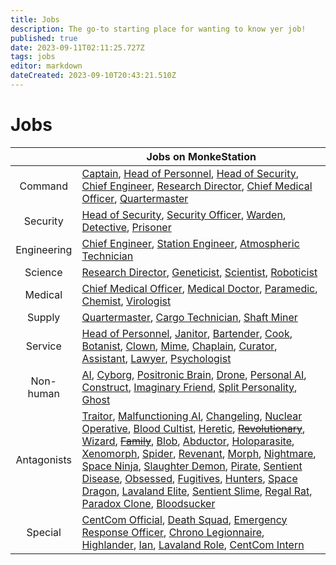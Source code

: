 ```yaml
---
title: Jobs
description: The go-to starting place for wanting to know yer job!
published: true
date: 2023-09-11T02:11:25.727Z
tags: jobs
editor: markdown
dateCreated: 2023-09-10T20:43:21.510Z
---
```


# Jobs

|             | Jobs on MonkeStation|
|:-----------:|---------------------------------------------------------------------------------------------------------------------------------------------------------------------------------------------------------------------------------------------------------------------------------------------------------------------------------------------------------|
|   Command   | [Captain](/jobs/command/captain), [Head of Personnel](/jobs/service/head-of-personnel), [Head of Security](/jobs/security/head-of-security), [Chief Engineer](/jobs/engineering/chief-engineer), [Research Director](/jobs/science/research-director), [Chief Medical Officer](/jobs/medical/chief-medical-officer), [Quartermaster](/jobs/supply/quartermaster)|
|   Security  | [Head of Security](/jobs/security/head-of-security), [Security Officer](/jobs/security/security-officer), [Warden](/jobs/security/warden), [Detective](/jobs/security/detective), [Prisoner](/jobs/security/prisoner) |
| Engineering | [Chief Engineer](/jobs/engineering/chief-engineer), [Station Engineer](/jobs/engineering/station-engineer), [Atmospheric Technician](/jobs/engineering/atmospheric-technician)|
|   Science   | [Research Director](/jobs/science/research-director), [Geneticist](/jobs/science/geneticist), [Scientist](/jobs/science/scientist), [Roboticist](/jobs/science/roboticist)|
|   Medical   | [Chief Medical Officer](/jobs/medical/chief-medical-officer), [Medical Doctor](/jobs/medical/medical-doctor), [Paramedic](/jobs/medical/paramedic), [Chemist](/jobs/medical/chemist), [Virologist](/jobs/medical/virologist) |
|    Supply   | [Quartermaster](/jobs/supply/quartermaster), [Cargo Technician](/jobs/supply/cargo-technician), [Shaft Miner](/jobs/supply/shaft-miner) |
|   Service   | [Head of Personnel](/jobs/service/head-of-personnel), [Janitor](/jobs/service/janitor), [Bartender](/jobs/service/bartender), [Cook](/jobs/service/cook), [Botanist](/jobs/service/botanist), [Clown](/jobs/service/clown), [Mime](/jobs/service/mime), [Chaplain](/jobs/service/chaplain), [Curator](/jobs/service/curator), [Assistant](/jobs/service/assistant), [Lawyer](/jobs/service/lawyer), [Psychologist](/jobs/service/psychologist) |
|  Non-human  | [AI](/jobs/non-human/ai), [Cyborg](/jobs/non-human/ai), [Positronic Brain](/jobs/non-human/positronic-brain), [Drone](/jobs/non-human/drone), [Personal AI](/jobs/non-human/pai), [Construct](/jobs/non-human/construct), [Imaginary Friend](/jobs/non-human/imaginary-friend), [Split Personality](/jobs/non-human/split-personality), [Ghost](/jobs/non-human/ghost) |
| Antagonists | [Traitor](/jobs/antagonists/traitor), [Malfunctioning AI](/jobs/non-human/guide-to-malf), [Changeling](/jobs/antagonists/changeling), [Nuclear Operative](/jobs/antagonists/nuke-op), [Blood Cultist](/jobs/antagonists/blood-cultist), [Heretic](/jobs/antagonists/heretic), ~~[Revolutionary](/jobs/antagonists/revolutionary)~~, [Wizard](/jobs/antagonists/wizard), ~~[Family](/jobs/antagonists/Family)~~, [Blob](/jobs/antagonists/blob), [Abductor](/jobs/antagonists/abductor), [Holoparasite](/jobs/antagonists/holoparasite), [Xenomorph](/jobs/antagonists/xenos), [Spider](/jobs/antagonists/spider), [Revenant](/jobs/antagonists/revenant), [Morph](/jobs/antagonists/morph), [Nightmare](/jobs/antagonists/nightmare), [Space Ninja](/jobs/antagonists/space-ninja), [Slaughter Demon](/jobs/antagonists/slaughter-demon), [Pirate](/jobs/antagonists/pirate), [Sentient Disease](/jobs/antagonists/sentient-disease), [Obsessed](/jobs/antagonists/obsessed), [Fugitives](/jobs/antagonists/fugitives), [Hunters](/jobs/antagonists/hunters), [Space Dragon](/jobs/antagonists/space-dragon), [Lavaland Elite](/jobs/antagonists/lavaland-elite), [Sentient Slime](/jobs/antagonists/sentient-slime), [Regal Rat](/jobs/antagonists/regal-rat), [Paradox Clone](/jobs/antagonists/paradox-clone), [Bloodsucker](/jobs/antagonists/bloodsucker) |
|   Special   | [CentCom Official](/jobs/special/centcom-official), [Death Squad](/jobs/special/death-squad), [Emergency Response Officer](/jobs/special/ERT), [Chrono Legionnaire](/jobs/special/chrono-legionnaire), [Highlander](/jobs/special/highlander), [Ian](/jobs/special/Ian), [Lavaland Role](/jobs/special/lavaland-roles), [CentCom Intern](/jobs/special/centcom-intern) |
